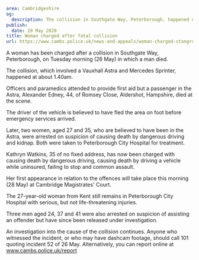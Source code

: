 ```yaml
area: Cambridgeshire
og:
  description: The collision in Southgate Way, Peterborough, happened on Tuesday morning (26 May)
publish:
  date: 28 May 2020
title: Woman charged after fatal collision
url: https://www.cambs.police.uk/news-and-appeals/woman-charged-stanground-collision
```

A woman has been charged after a collision in Southgate Way, Peterborough, on Tuesday morning (26 May) in which a man died.

The collision, which involved a Vauxhall Astra and Mercedes Sprinter, happened at about 1.40am.

Officers and paramedics attended to provide first aid but a passenger in the Astra, Alexander Edney, 44, of Romsey Close, Aldershot, Hampshire, died at the scene.

The driver of the vehicle is believed to have fled the area on foot before emergency services arrived.

Later, two women, aged 27 and 35, who are believed to have been in the Astra, were arrested on suspicion of causing death by dangerous driving and kidnap. Both were taken to Peterborough City Hospital for treatment.

Kathryn Watkins, 35 of no fixed address, has now been charged with causing death by dangerous driving, causing death by driving a vehicle while uninsured, failing to stop and common assault.

Her first appearance in relation to the offences will take place this morning (28 May) at Cambridge Magistrates' Court.

The 27-year-old woman from Kent still remains in Peterborough City Hospital with serious, but not life-threatening injuries.

Three men aged 24, 37 and 41 were also arrested on suspicion of assisting an offender but have since been released under investigation.

An investigation into the cause of the collision continues. Anyone who witnessed the incident, or who may have dashcam footage, should call 101 quoting incident 52 of 26 May. Alternatively, you can report online at www.cambs.police.uk/report
